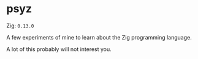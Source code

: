 # psyz

Zig: `0.13.0`

A few experiments of mine to learn about the Zig programming language.

A lot of this probably will not interest you.
